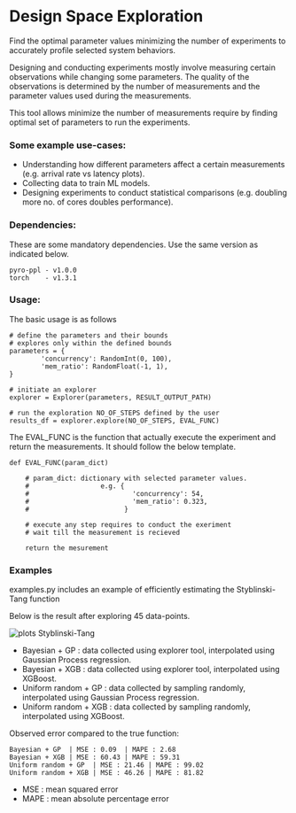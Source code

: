 # Design Space Exploration

Find the optimal parameter values minimizing the number of experiments to accurately profile selected system behaviors.

Designing and conducting experiments mostly involve measuring certain observations while changing some parameters. The quality of the observations is determined by the number of measurements and the parameter values used during the measurements.

This tool allows minimize the number of measurements require by finding optimal set of parameters to run the experiments.

### Some example use-cases:

- Understanding how different parameters affect a certain measurements (e.g. arrival rate vs latency plots).
- Collecting data to train ML models.
- Designing experiments to conduct statistical comparisons (e.g. doubling more no. of cores doubles performance).

### Dependencies:

These are some mandatory dependencies. Use the same version as indicated below.

    pyro-ppl - v1.0.0
    torch    - v1.3.1


### Usage:

The basic usage is as follows

    # define the parameters and their bounds
    # explores only within the defined bounds
    parameters = {
            'concurrency': RandomInt(0, 100),
            'mem_ratio': RandomFloat(-1, 1),
    }

    # initiate an explorer
    explorer = Explorer(parameters, RESULT_OUTPUT_PATH)

    # run the exploration NO_OF_STEPS defined by the user
    results_df = explorer.explore(NO_OF_STEPS, EVAL_FUNC)

The EVAL_FUNC is the function that actually execute the experiment and return the measurements. It should follow the below template.

    def EVAL_FUNC(param_dict)

        # param_dict: dictionary with selected parameter values.
        #                  e.g. {
        #                          'concurrency': 54,
        #                          'mem_ratio': 0.323,
        #                        }

        # execute any step requires to conduct the exeriment
        # wait till the measurement is recieved

        return the mesurement


### Examples

examples.py includes an example of efficiently estimating the Styblinski-Tang function

Below is the result after exploring 45 data-points.

![plots Styblinski-Tang](figs/styblinski_tang.png)

- Bayesian + GP : data collected using explorer tool, interpolated using Gaussian Process regression.
- Bayesian + XGB : data collected using explorer tool, interpolated using XGBoost.
- Uniform random + GP : data collected by sampling randomly, interpolated using Gaussian Process regression.
- Uniform random + XGB : data collected by sampling randomly, interpolated using XGBoost.

Observed error compared to the true function:

    Bayesian + GP  | MSE : 0.09  | MAPE : 2.68
    Bayesian + XGB | MSE : 60.43 | MAPE : 59.31
    Uniform random + GP  | MSE : 21.46 | MAPE : 99.02
    Uniform random + XGB | MSE : 46.26 | MAPE : 81.82

* MSE : mean squared error
* MAPE : mean absolute percentage error

